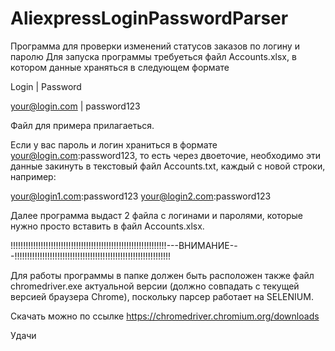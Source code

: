 # AliexpressLoginPasswordParser
Программа для проверки изменений статусов заказов по логину и паролю
Для запуска программы требуеться файл Accounts.xlsx, в котором данные храняться в следующем формате

Login          | Password

your@login.com | password123

Файл для примера прилагаеться. 

Если у вас пароль и логин храниться в формате your@login.com:password123, то есть через двоеточие, необходимо эти данные закинуть в текстовый файл Accounts.txt, 
каждый с новой строки, например:

your@login1.com:password123
your@login2.com:password123

Далее программа выдаст 2 файла с логинами и паролями, которые нужно просто вставить в файл Accounts.xlsx.

!!!!!!!!!!!!!!!!!!!!!!!!!!!!!!!!!!!!!!!!!!!!!!!!!!!!!!!!!!!!!!---ВНИМАНИЕ---!!!!!!!!!!!!!!!!!!!!!!!!!!!!!!!!!!!!!!!!!!!!!!!!!!!!!!!!!!!!!!


Для работы программы в папке должен быть расположен также файл chromedriver.exe актуальной версии (должно совпадать с текущей версией браузера Chrome), поскольку парсер работает на SELENIUM.

Скачать можно по ссылке https://chromedriver.chromium.org/downloads

Удачи

